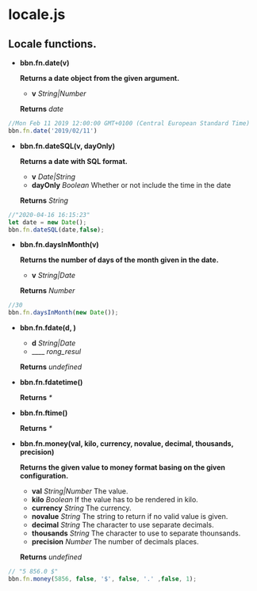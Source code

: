 # locale.js

## Locale functions.

- **bbn.fn.date(v)**

  __Returns a date object from the given argument.__

  * __v__ _String|Number_ 

  __Returns__ _date_ 


``` javascript
//Mon Feb 11 2019 12:00:00 GMT+0100 (Central European Standard Time)
bbn.fn.date('2019/02/11')
```

- **bbn.fn.dateSQL(v, dayOnly)**

  __Returns a date with SQL format.__

  * __v__ _Date|String_ 
  * __dayOnly__ _Boolean_ Whether or not include the time in the date

  __Returns__ _String_ 


``` javascript
//"2020-04-16 16:15:23"
let date = new Date();
bbn.fn.dateSQL(date,false);
```

- **bbn.fn.daysInMonth(v)**

  __Returns the number of days of the month given in the date.__

  * __v__ _String|Date_ 

  __Returns__ _Number_ 


``` javascript
//30
bbn.fn.daysInMonth(new Date());
```

- **bbn.fn.fdate(d, )**

  * __d__ _String|Date_ 
  * ____ _rong_resul_ 

  __Returns__ _undefined_ 

- **bbn.fn.fdatetime()**


  __Returns__ _*_ 

- **bbn.fn.ftime()**


  __Returns__ _*_ 

- **bbn.fn.money(val, kilo, currency, novalue, decimal, thousands, precision)**

  __Returns the given value to money format basing on the given configuration.__

  * __val__ _String|Number_ The value.
  * __kilo__ _Boolean_ If the value has to be rendered in kilo.
  * __currency__ _String_ The currency.
  * __novalue__ _String_ The string to return if no valid value is given.
  * __decimal__ _String_ The character to use separate decimals.
  * __thousands__ _String_ The character to use to separate thounsands.
  * __precision__ _Number_ The number of decimals places.

  __Returns__ _undefined_ 


``` javascript
// "5 856.0 $"
bbn.fn.money(5856, false, '$', false, '.' ,false, 1);
```